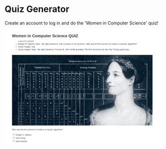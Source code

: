 # Quiz Generator

Create an account to log in and do the 'Women in Computer Science' quiz!

![Screenshot](https://github.com/smilingkite/RAILS-quiz-generator/blob/master/screenshot.png)

